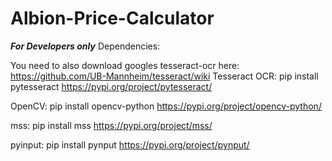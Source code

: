# Albion-Price-Calculator

***For Developers only***
Dependencies:

You need to also download googles tesseract-ocr here: https://github.com/UB-Mannheim/tesseract/wiki
Tesseract OCR: pip install pytesseract
https://pypi.org/project/pytesseract/

OpenCV: pip install opencv-python
https://pypi.org/project/opencv-python/

mss: pip install mss
https://pypi.org/project/mss/

pyinput: pip install pynput
https://pypi.org/project/pynput/

